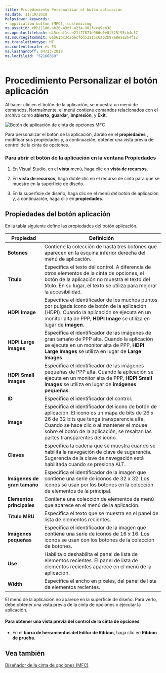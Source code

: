 ```yaml
---
title: Procedimiento Personalizar el botón aplicación
ms.date: 11/19/2018
helpviewer_keywords:
- application button [MFC], customizing
ms.assetid: ebb11180-ab20-43df-a234-801feca9eb38
ms.openlocfilehash: d45ceaf1cce21f77871e966e0e8f525f95cb4c37
ms.sourcegitcommit: 0ab61bc3d2b6cfbd52a16c6ab2b97a8ea1864f12
ms.translationtype: MT
ms.contentlocale: es-ES
ms.lasthandoff: 04/23/2019
ms.locfileid: "62160369"
---
```

# <a name="how-to-customize-the-application-button"></a>Procedimiento Personalizar el botón aplicación

Al hacer clic en el botón de la aplicación, se muestra un menú de comandos. Normalmente, el menú contiene comandos relacionados con el archivo como **abierto**, **guardar**, **impresión**, y **Exit**.

![Botón de aplicación de cinta de opciones MFC](../mfc/media/application_button.png "botón de aplicación de cinta de opciones MFC")

Para personalizar el botón de la aplicación, ábralo en el **propiedades** , modificar sus propiedades y, a continuación, obtener una vista previa del control de la cinta de opciones.

### <a name="to-open-the-application-button-in-the-properties-window"></a>Para abrir el botón de la aplicación en la ventana Propiedades

1. En Visual Studio, en el **vista** menú, haga clic en **vista de recursos**.

1. En **vista de recursos**, haga doble clic en el recurso de cinta para que se muestre en la superficie de diseño.

1. En la superficie de diseño, haga clic en el menú del botón de aplicación y, a continuación, haga clic en **propiedades**.

## <a name="application-button-properties"></a>Propiedades del botón aplicación

En la tabla siguiente define las propiedades del botón aplicación.

|Propiedad|Definición|
|--------------|----------------|
|**Botones**|Contiene la colección de hasta tres botones que aparecen en la esquina inferior derecha del menú de aplicación.|
|**Título**|Especifica el texto del control. A diferencia de otros elementos de la cinta de opciones, el botón de la aplicación no muestra el texto del título. En su lugar, el texto se utiliza para mejorar la accesibilidad.|
|**HDPI Image**|Especifica el identificador de los muchos puntos por pulgada icono de botón de la aplicación (HDPI). Cuando la aplicación se ejecuta en un monitor alta de PPP, **HDPI Image** se utiliza en lugar de **imagen**.|
|**HDPI Large Images**|Especifica el identificador de las imágenes de gran tamaño de PPP alta. Cuando la aplicación se ejecuta en un monitor alta de PPP, **HDPI Large Images** se utiliza en lugar de **Large Images**.|
|**HDPI Small Images**|Especifica el identificador de las imágenes pequeñas de PPP alta. Cuando la aplicación se ejecuta en un monitor alta de PPP, **HDPI Small Images** se utiliza en lugar de **imágenes pequeñas**.|
|**ID**|Especifica el identificador del control.|
|**Image**|Especifica el identificador del icono de botón de aplicación. El icono es un mapa de bits de 26 x 26 de 32 bits que tenga transparencia alfa. Cuando se hace clic o al mantener el mouse sobre el botón de la aplicación, se resaltan las partes transparentes del icono.|
|**Claves**|Especifica la cadena que se muestra cuando se habilita la navegación de clave de sugerencia. Sugerencia de la clave de navegación está habilitada cuando se presiona ALT.|
|**Imágenes de gran tamaño**|Especifica el identificador de la imagen que contiene una serie de iconos de 32 x 32. Los iconos se usan por los botones en la colección de elementos de la principal.|
|**Elementos principales**|Contiene una colección de elementos de menú que aparece en el menú de la aplicación.|
|**Título MRU**|Especifica el texto que se muestra en el panel de lista de elementos recientes.|
|**Imágenes pequeñas**|Especifica el identificador de la imagen que contiene una serie de iconos de 16 x 16. Los iconos se usan con los botones de la colección de botones.|
|**Use**|Habilita o deshabilita el panel de lista de elementos recientes. El panel de lista de elementos recientes aparece en el menú de la aplicación.|
|**Width**|Especifica el ancho en píxeles, del panel de lista de elementos recientes.|

El menú de la aplicación no aparece en la superficie de diseño. Para verlo, debe obtener una vista previa de la cinta de opciones o ejecutar la aplicación.

#### <a name="to-preview-the-ribbon-control"></a>Para obtener una vista previa del control de la cinta de opciones

- En el **barra de herramientas del Editor de Ribbon**, haga clic en **Ribbon de prueba**.

## <a name="see-also"></a>Vea también

[Diseñador de la cinta de opciones (MFC)](../mfc/ribbon-designer-mfc.md)
